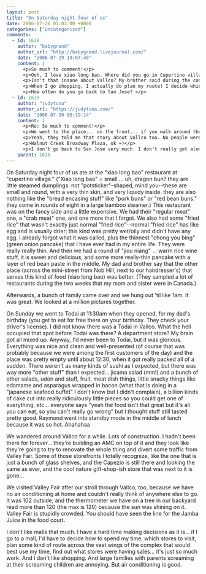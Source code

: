 ```yaml
---
layout: post
title: "On Saturday night four of us"
date: 2006-07-26 01:03:00 +0000
categories: ["Uncategorized"]
comments:
  - id: 1618
    author: "babygrand"
    author_url: "http://babygrand.livejournal.com/"
    date: "2006-07-29 19:07:48"
    content: |
      <p>So much to comment!</p>
      <p>Ooh, I love xiao long bao. Where did you go in Cupertino village? There's a little Shanghai restaurant in Daly City where my grandma use to live and they have the best steamed dumplings ever. They also have the red bean pancake that I love - "do sa guo bing". Yummm!</p>
      <p>Isn't that insane about Vallco? My brother said during the construction, one of the cranes or something fell into Vallco through the roof. This was during the rainy season so all this water collected inside too. I'm sure they patched it up by now. I think they should turn Vallco into some Asian strip mall. That'll bring a lot more business there. Just look at how popular Dynasty is!</p>
      <p>When I go shopping, I actually do plan my route! I decide which stores I want to go to and what would be the most efficient route. I hate going to VF on the weekends. It's too big and there's always too many people. It's nice to go later in the day though, or I just go to Stanford. I'll take you to Walnut Creek Broadway Plaza sometime. That place is really cute. </p>
      <p>How often do you go back to San Jose? </p>
  - id: 1619
    author: "judytuna"
    author_url: "https://judytuna.com/"
    date: "2006-07-30 00:19:14"
    content: |
      <p>Re: So much to comment!</p>
      <p>We went to the place... on the front... if you walk around the corner you get to that A&amp;J's place (I always forget the chinese name)... it has white covers over the entirety of its chairs... there's a long wait to get in... they give you a number and then a hostess with a clipboard and an earpiece comes out and calls peoples' numbers to seat them... haha. </p>
      <p>Yeah, they told me that story about Vallco too. No people were hurt, but I guess stuff was damaged. I thought a long time ago that they WERE turning Vallco into some Asian strip mall--while it is true that the new "investor" or "owner" or maybe "one of the new investor/owners" in Vallco is a Chinese (? or some kind of Asian) guy. I'm very unclear about this. So maybe it will be more "asian-store friendly" but not "just asian stores" ? </p>
      <p>Walnut Creek Broadway Plaza, ok =)</p>
      <p>I don't go back to San Jose very much. I don't really get along with my parents, and I need NEED NEED my computer at all times (mostly to play Warcraft). And there's no room for me. But I went back last weekend (for my dad's birthday) and I was just over there yesterday (to see my friend jenny who was here in the south bay for a day. she's friends with one of your friends alice? haha, she knows you as krdogstar)</p>
    parent: 1618
---
```


On Saturday night four of us ate at the "xiao long bao" restaurant at "cupertino village." ("Xiao long bao" = small ... uh, dragon bun? they are little steamed dumplings. not "potsticker"-shaped, mind you--these are small and round, with a very thin skin, and very liquidy inside. they are also nothing like the "bread encasing stuff" like "pork buns" or "red bean buns." they come in rounds of eight in a large bamboo steamer.) This restaurant was on the fancy side and a little expensive. We had their "regular meat" one, a "crab meat" one, and one more that I forgot. We also had some "fried rice" that wasn't exactly just normal "fried rice"--normal "fried rice" has like egg and is usually drier; this kind was pretty wet/oily and didn't have any egg. I already forgot what it was called, plus the thinnest "chong you bing" (green onion pancake) that I have ever had in my entire life. They were really really thin. And then we had a round of "jiou niang" ... warm rice wine stuff, it is sweet and delicious, and some more really-thin pancake with a layer of red bean paste in the middle. My dad and brother say that the other place (across the mini-street from Nob Hill, next to our hairdresser's) that serves this kind of food (xiao long bao) was better. (They sampled a lot of restaurants during the two weeks that my mom and sister were in Canada.)

Afterwards, a bunch of family came over and we hung out 'til like 1am. It was great. We looked at a million pictures together. 

On Sunday we went to Todai at 11:30am when they opened, for my dad's birthday (you get to eat for free there on your birthday. They check your driver's license). I did not know there was a Todai in Vallco. What the hell occupied that spot before Todai was there? A department store? My brain got all mixed up. Anyway, I'd never been to Todai, but it was glorious. Everything was nice and clean and well-presented (of course that was probably because we were among the first customers of the day) and the place was pretty empty until about 12:30, when it got really packed all of a sudden. There weren't as many kinds of sushi as I expected, but there was way more "other stuff" than I expected... jicama salad (mm!) and a bunch of other salads, udon and stuff, fruit, meat dish things, little snacky things like edamame and asparagus wrapped in bacon (what that is doing in a "japanese seafood buffet" I don't know but I didn't complain), a billion kinds of cake cut into really ridiculously little pieces so you could get one of everything, etc... everyone says "yeah the food isn't that great but it's all you can eat, so you can't really go wrong" but I thought stuff still tasted pretty good. Raymond went into standby mode in the middle of lunch because it was so hot. Ahahahaa

We wandered around Vallco for a while. Lots of construction. I hadn't been there for forever... they're building an AMC on top of it and they look like they're going to try to renovate the whole thing and divert some traffic from Valley Fair. Some of those storefronts I totally recognize, like the one that is just a bunch of glass shelves, and the Capezio is still there and looking the same as ever, and the cool nature gift-shop-ish store that was next to it is gone...

We visited Valley Fair after our stroll through Vallco, too, because we have no air conditioning at home and couldn't really think of anywhere else to go. It was 102 outside, and the thermometer we have on a tree in our backyard read more than 120 (the max is 120) because the sun was shining on it. Valley Fair is stupidly crowded. You should have seen the line for the Jamba Juice in the food court. 

I don't like malls that much. I have a hard time making decisions as it is... if I go to a mall, I'd have to decide how to spend my time, which stores to visit, plan some kind of route across the vast wings of the complex that would best use my time, find out what stores were having sales... it's just so much work. And I don't like shopping. And large families with parents screaming at their screaming children are annoying. But air conditioning is good.
